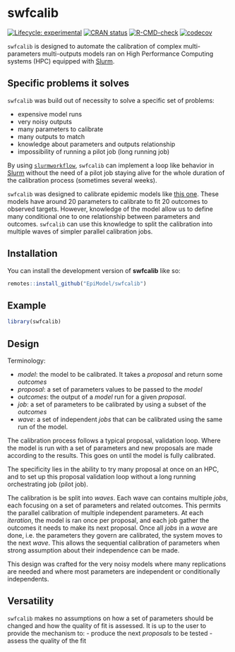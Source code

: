 
<!-- README.md is generated from README.Rmd. Please edit that file -->

# swfcalib

<!-- badges: start -->

[![Lifecycle:
experimental](https://img.shields.io/badge/lifecycle-experimental-orange.svg)](https://lifecycle.r-lib.org/articles/stages.html#experimental)
[![CRAN
status](https://www.r-pkg.org/badges/version/slurmworkflow)](https://CRAN.R-project.org/package=slurmworkflow)
[![R-CMD-check](https://github.com/EpiModel/swfcalib/workflows/R-CMD-check/badge.svg)](https://github.com/EpiModel/swfcalib/actions)
[![codecov](https://codecov.io/gh/EpiModel/swfcalib/branch/main/graph/badge.svg?token=eo2r0HeP8Z)](https://codecov.io/gh/EpiModel/swfcalib)
<!-- badges: end -->

`swfcalib` is designed to automate the calibration of complex
multi-parameters multi-outputs models ran on High Performance Computing
systems (HPC) equipped with [Slurm](https://slurm.schedmd.com/).

## Specific problems it solves

`swfcalib` was build out of necessity to solve a specific set of
problems:

- expensive model runs
- very noisy outputs
- many parameters to calibrate
- many outputs to match
- knowledge about parameters and outputs relationship
- impossibility of running a pilot job (long running job)

By using [`slurmworkflow`](https://github.com/EpiModel/slurmworkflow),
`swfcalib` can implement a loop like behavior in
[Slurm](https://slurm.schedmd.com/) without the need of a pilot job
staying alive for the whole duration of the calibration process
(sometimes several weeks).

`swfcalib` was designed to calibrate epidemic models like [this
one](https://github.com/EpiModel/DoxyPEP). These models have around 20
parameters to calibrate to fit 20 outcomes to observed targets. However,
knowledge of the model allow us to define many conditional one to one
relationship between parameters and outcomes. `swfcalib` can use this
knowledge to split the calibration into multiple waves of simpler
parallel calibration jobs.

## Installation

You can install the development version of **swfcalib** like so:

``` r
remotes::install_github("EpiModel/swfcalib")
```

## Example

``` r
library(swfcalib)
```

## Design

Terminology:

- *model*: the model to be calibrated. It takes a *proposal* and return
  some *outcomes*
- *proposal*: a set of parameters values to be passed to the *model*
- *outcomes*: the output of a *model* run for a given *proposal*.
- *job*: a set of parameters to be calibrated by using a subset of the
  *outcomes*
- *wave*: a set of independent *jobs* that can be calibrated using the
  same run of the model.

The calibration process follows a typical proposal, validation loop.
Where the model is run with a set of parameters and new proposals are
made according to the results. This goes on until the model is fully
calibrated.

The specificity lies in the ability to try many proposal at once on an
HPC, and to set up this proposal validation loop without a long running
orchestrating job (pilot job).

The calibration is be split into *waves*. Each wave can contains
multiple *jobs*, each focusing on a set of parameters and related
outcomes. This permits the parallel calibration of multiple independent
parameters. At each *iteration*, the model is ran once per proposal, and
each job gather the outcomes it needs to make its next proposal. Once
all *jobs* in a *wave* are done, i.e. the parameters they govern are
calibrated, the system moves to the next *wave*. This allows the
sequential calibration of parameters when strong assumption about their
independence can be made.

This design was crafted for the very noisy models where many
replications are needed and where most parameters are independent or
conditionally independents.

## Versatility

`swfcalib` makes no assumptions on how a set of parameters should be
changed and how the quality of fit is assessed. It is up to the user to
provide the mechanism to: - produce the next *proposals* to be tested -
assess the quality of the fit
